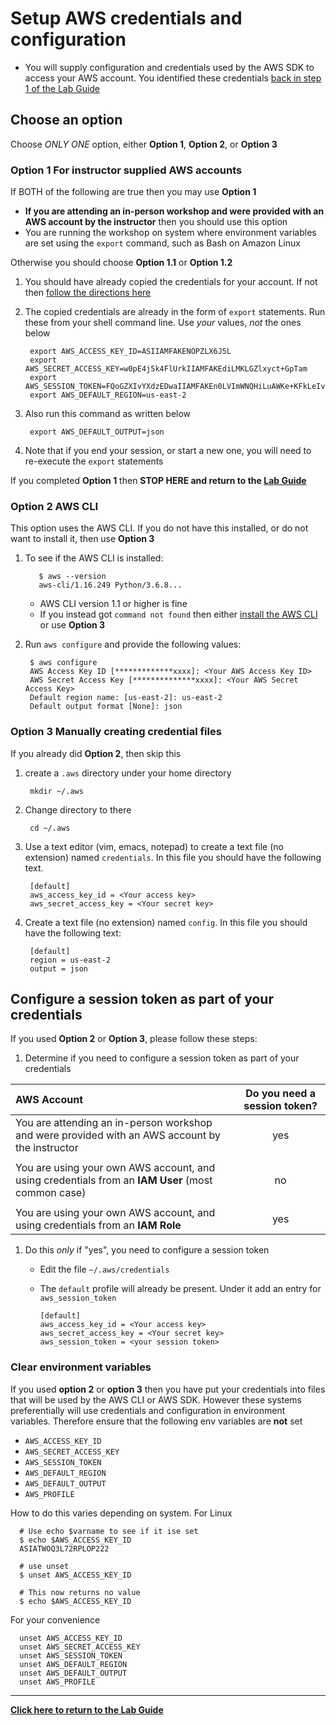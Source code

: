 # Setup AWS credentials and configuration

* You will supply configuration and credentials used by the AWS SDK to access your AWS account. You identified these credentials [back in step 1 of the Lab Guide](../Lab_Guide.md#awslogin)

## Choose an option

Choose _ONLY ONE_ option, either **Option 1**, **Option 2**, or **Option 3**

### Option 1 For instructor supplied AWS accounts

If BOTH of the following are true then you may use **Option 1**

* **If you are attending an in-person workshop and were provided with an AWS account by the instructor** then you should use this option
* You are running the workshop on system where environment variables are set using the `export` command, such as Bash on Amazon Linux

Otherwise you should choose **Option 1.1** or **Option 1.2**

1. You should have already copied the credentials for your account. If not then [follow the directions here](Workshop_AWS_Account.md)

1. The copied credentials are already in the form of `export` statements. Run these from your shell command line. Use _your_ values, _not_ the ones below

        export AWS_ACCESS_KEY_ID=ASIIAMFAKENOPZLX6J5L
        export AWS_SECRET_ACCESS_KEY=w0pE4j5k4FlUrkIIAMFAKEdiLMKLGZlxyct+GpTam
        export AWS_SESSION_TOKEN=FQoGZXIvYXdzEDwaIIAMFAKEn0LVImWNQHiLuAWKe+KFkLeIvpOHEruWjyCjrEdyjtW8WCbnmJGM1ES20xq1fcaS5TERHDUabZJ60Kk6nc9uHoCDb1QKHi+MerRIcKJTi3OKz0QMVPAGVqVWgvOBBSQ2lylLVjtMMSQF+yLZsP1bvehQ0ke/Bl/X6RJySOHg2TZGyESPL/INqJiZyEHi+MelAnThepVgWUKFPD5mESBVlpy2LVCE3xPpHFqOm0Q79svRSSW2jLj5NkRXL+xhkcvt+g8vNt1ODEwixwMGpFB2sBHryv6EXNeX6c88vxJ8Zyfkmsqi0xmCW1f9jWAPIXNkt/nEYW4J4coyLKP7QU=
        export AWS_DEFAULT_REGION=us-east-2

1. Also run this command as written below

        export AWS_DEFAULT_OUTPUT=json

1. Note that if you end your session, or start a new one, you will need to re-execute the `export` statements

If you completed **Option 1** then **STOP HERE and return to the [Lab Guide](../Lab_Guide.md)**

### Option 2 AWS CLI

This option uses the AWS CLI. If you do not have this installed, or do not want to install it, then use **Option 3**

1. To see if the AWS CLI is installed:

          $ aws --version
          aws-cli/1.16.249 Python/3.6.8...

     * AWS CLI version 1.1 or higher is fine
     * If you instead got `command not found` then either  [install the AWS CLI](Software_Install.md#awscli) or use **Option 3**

1. Run `aws configure` and provide the following values:

        $ aws configure
        AWS Access Key ID [*************xxxx]: <Your AWS Access Key ID>
        AWS Secret Access Key [**************xxxx]: <Your AWS Secret Access Key>
        Default region name: [us-east-2]: us-east-2
        Default output format [None]: json

### Option 3 Manually creating credential files

If you already did **Option 2**, then skip this

1. create a `.aws` directory under your home directory

        mkdir ~/.aws

1. Change directory to there

        cd ~/.aws

1. Use a text editor (vim, emacs, notepad) to create a text file (no extension) named `credentials`. In this file you should have the following text.  

        [default]
        aws_access_key_id = <Your access key>
        aws_secret_access_key = <Your secret key>

1. Create a text file (no extension) named `config`. In this file you should have the following text:

        [default]
        region = us-east-2
        output = json

## Configure a session token as part of your credentials

If you used **Option 2** or **Option 3**, please follow these steps:

1. Determine if you need to configure a session token as part of your credentials

| AWS Account | Do you need a session token? |
| :--- | :---: |
|You are attending an in-person workshop and were provided with an AWS account by the instructor | yes |
| | |
|You are using your own AWS account, and using credentials from an **IAM User** (most common case) | no |
| | |
|You are using your own AWS account, and using credentials from an **IAM Role** | yes |

1. Do this _only_ if "yes", you need to configure a session token
     * Edit the file `~/.aws/credentials`
     * The `default` profile will already be present.  Under it add an entry for `aws_session_token`

           [default]
           aws_access_key_id = <Your access key>
           aws_secret_access_key = <Your secret key>
           aws_session_token = <your session token> 

### Clear environment variables

If you used **option 2** or **option 3** then you have put your credentials into files that will be used by the AWS CLI or AWS SDK. However these systems preferentially will use credentials and configuration in environment variables.  Therefore ensure that the following env variables are **not** set

* `AWS_ACCESS_KEY_ID`
* `AWS_SECRET_ACCESS_KEY`
* `AWS_SESSION_TOKEN`
* `AWS_DEFAULT_REGION`
* `AWS_DEFAULT_OUTPUT`
* `AWS_PROFILE`

How to do this varies depending on system.  For Linux

      # Use echo $varname to see if it ise set
      $ echo $AWS_ACCESS_KEY_ID
      ASIATWOQ3L72RPLOP222

      # use unset
      $ unset AWS_ACCESS_KEY_ID

      # This now returns no value
      $ echo $AWS_ACCESS_KEY_ID

For your convenience

      unset AWS_ACCESS_KEY_ID
      unset AWS_SECRET_ACCESS_KEY
      unset AWS_SESSION_TOKEN
      unset AWS_DEFAULT_REGION
      unset AWS_DEFAULT_OUTPUT
      unset AWS_PROFILE

---
**[Click here to return to the Lab Guide](../Lab_Guide.md)**
